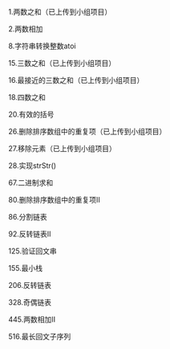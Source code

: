 1.两数之和（已上传到小组项目）

2.两数相加

8.字符串转换整数atoi

15.三数之和（已上传到小组项目）

16.最接近的三数之和（已上传到小组项目）

18.四数之和

20.有效的括号

26.删除排序数组中的重复项（已上传到小组项目）

27.移除元素（已上传到小组项目）

28.实现strStr()

67.二进制求和

80.删除排序数组中的重复项Ⅱ

86.分割链表

92.反转链表Ⅱ

125.验证回文串

155.最小栈

206.反转链表

328.奇偶链表

445.两数相加Ⅱ

516.最长回文子序列